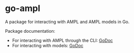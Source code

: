 go-ampl
===

A package for interacting with AMPL and AMPL models in Go.

Package documentation:

- For interacting with AMPL through the CLI: [GoDoc](https://godoc.org/github.com/alanctgardner/ampl-go/runner)
- For interacting with models: [GoDoc](https://godoc.org/github.com/alanctgardner/ampl-go/model)
